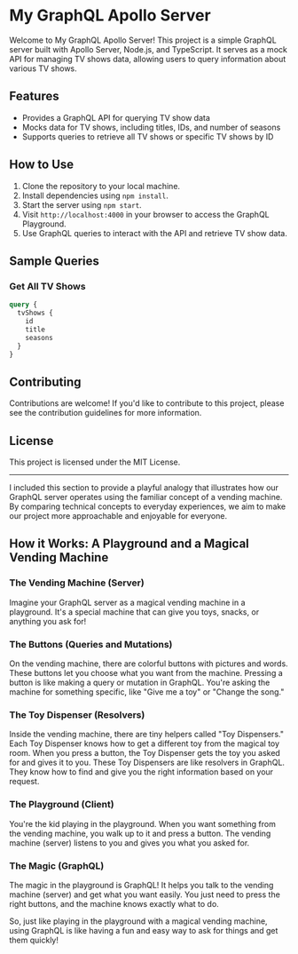 # My GraphQL Apollo Server

Welcome to My GraphQL Apollo Server! This project is a simple GraphQL server built with Apollo Server, Node.js, and TypeScript. It serves as a mock API for managing TV shows data, allowing users to query information about various TV shows.

## Features

- Provides a GraphQL API for querying TV show data
- Mocks data for TV shows, including titles, IDs, and number of seasons
- Supports queries to retrieve all TV shows or specific TV shows by ID

## How to Use

1. Clone the repository to your local machine.
2. Install dependencies using `npm install`.
3. Start the server using `npm start`.
4. Visit `http://localhost:4000` in your browser to access the GraphQL Playground.
5. Use GraphQL queries to interact with the API and retrieve TV show data.

## Sample Queries

### Get All TV Shows

```graphql
query {
  tvShows {
    id
    title
    seasons
  }
}
```

## Contributing

Contributions are welcome! If you'd like to contribute to this project, please see the contribution guidelines
for more information.

## License

This project is licensed under the MIT License.

---

I included this section to provide a playful analogy that illustrates how our GraphQL server operates using the familiar concept of a vending machine. By comparing technical concepts to everyday experiences, we aim to make our project more approachable and enjoyable for everyone.

## How it Works: A Playground and a Magical Vending Machine

### The Vending Machine (Server)

Imagine your GraphQL server as a magical vending machine in a playground. It's a special machine that can give you toys, snacks, or anything you ask for!

### The Buttons (Queries and Mutations)

On the vending machine, there are colorful buttons with pictures and words. These buttons let you choose what you want from the machine. Pressing a button is like making a query or mutation in GraphQL. You're asking the machine for something specific, like "Give me a toy" or "Change the song."

### The Toy Dispenser (Resolvers)

Inside the vending machine, there are tiny helpers called "Toy Dispensers." Each Toy Dispenser knows how to get a different toy from the magical toy room. When you press a button, the Toy Dispenser gets the toy you asked for and gives it to you. These Toy Dispensers are like resolvers in GraphQL. They know how to find and give you the right information based on your request.

### The Playground (Client)

You're the kid playing in the playground. When you want something from the vending machine, you walk up to it and press a button. The vending machine (server) listens to you and gives you what you asked for.

### The Magic (GraphQL)

The magic in the playground is GraphQL! It helps you talk to the vending machine (server) and get what you want easily. You just need to press the right buttons, and the machine knows exactly what to do.

So, just like playing in the playground with a magical vending machine, using GraphQL is like having a fun and easy way to ask for things and get them quickly!
